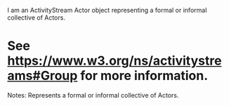 I am an ActivityStream Actor object representing a formal or informal collective of Actors.

See https://www.w3.org/ns/activitystreams#Group for more information.
==========
 Notes: 
              Represents a formal or informal collective of Actors.
             
